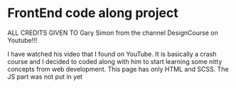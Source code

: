 # FrontEnd code along project

ALL CREDITS GIVEN TO Gary Simon from the channel DesignCourse on Youtube!!!

I have watched his video that I found on YouTube. It is basically a crash course and I decided to coded along with him to start learning some nitty concepts from web development. This page has only HTML and SCSS. The JS part was not put in yet

